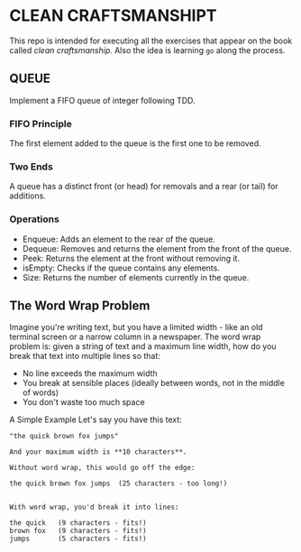 # CLEAN CRAFTSMANSHIPT

This repo is intended for executing all the exercises that appear on the book called _clean craftsmanship_. Also the idea is learning `go` along the process.

## QUEUE

Implement a FIFO queue of integer following TDD.

### FIFO Principle

The first element added to the queue is the first one to be removed.

### Two Ends

A queue has a distinct front (or head) for removals and a rear (or tail) for additions.

### Operations

- Enqueue: Adds an element to the rear of the queue.
- Dequeue: Removes and returns the element from the front of the queue.
- Peek: Returns the element at the front without removing it.
- isEmpty: Checks if the queue contains any elements.
- Size: Returns the number of elements currently in the queue.

## The Word Wrap Problem

Imagine you're writing text, but you have a limited width - like an old terminal screen or a narrow column in a newspaper. The word wrap problem is: given a string of text and a maximum line width, how do you break that text into multiple lines so that:

- No line exceeds the maximum width
- You break at sensible places (ideally between words, not in the middle of words)
- You don't waste too much space

A Simple Example
Let's say you have this text:

```text
"the quick brown fox jumps"

And your maximum width is **10 characters**. 

Without word wrap, this would go off the edge:

the quick brown fox jumps  (25 characters - too long!)


With word wrap, you'd break it into lines:

the quick   (9 characters - fits!)
brown fox   (9 characters - fits!)
jumps       (5 characters - fits!)
```
